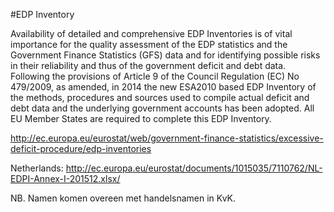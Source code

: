 #EDP Inventory

Availability of detailed and comprehensive EDP Inventories is of vital importance for the quality assessment of the EDP statistics and the Government Finance Statistics (GFS) data and for identifying possible risks in their reliability and thus of the government deficit and debt data. Following the provisions of Article 9 of the Council Regulation (EC) No 479/2009, as amended, in 2014 the new ESA2010 based EDP Inventory of the methods, procedures and sources used to compile actual deficit and debt data and the underlying government accounts has been adopted. All EU Member States are required to complete this EDP Inventory.

http://ec.europa.eu/eurostat/web/government-finance-statistics/excessive-deficit-procedure/edp-inventories

Netherlands: http://ec.europa.eu/eurostat/documents/1015035/7110762/NL-EDPI-Annex-I-201512.xlsx/

NB. Namen komen overeen met handelsnamen in KvK.
